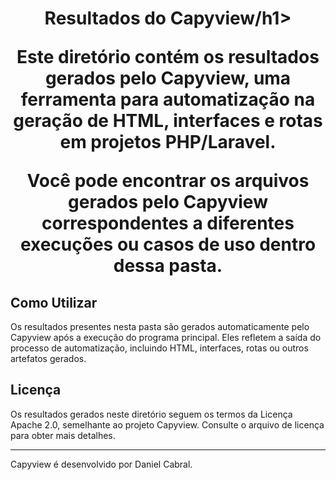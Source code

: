<h1 align="center">Resultados do Capyview/h1> 


Este diretório contém os resultados gerados pelo Capyview, uma ferramenta para automatização na geração de HTML, interfaces e rotas em projetos PHP/Laravel.

Você pode encontrar os arquivos gerados pelo Capyview correspondentes a diferentes execuções ou casos de uso dentro dessa pasta.

## Como Utilizar

Os resultados presentes nesta pasta são gerados automaticamente pelo Capyview após a execução do programa principal. Eles refletem a saída do processo de automatização, incluindo HTML, interfaces, rotas ou outros artefatos gerados.

## Licença

Os resultados gerados neste diretório seguem os termos da Licença Apache 2.0, semelhante ao projeto Capyview. Consulte o arquivo de licença para obter mais detalhes.

---

Capyview é desenvolvido por Daniel Cabral.
